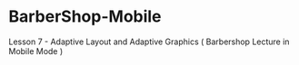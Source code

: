 # BarberShop-Mobile
Lesson 7 - Adaptive Layout and Adaptive Graphics ( Barbershop Lecture in Mobile Mode )
